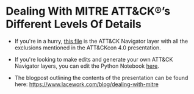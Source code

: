 # Dealing With MITRE ATT&CK®’s Different Levels Of Details

* If you're in a hurry, [this file](layers/all_exclusions.json) is the ATT&CK Navigator layer with all the exclusions mentioned in the ATT&CKcon 4.0 presentation. 

* If you're looking to make edits and generate your own ATT&CK Navigator layers, you can edit the Python Notebook [here](attack.ipynb).

* The blogpost outlining the contents of the presentation can be found here:
https://www.lacework.com/blog/dealing-with-mitre 

